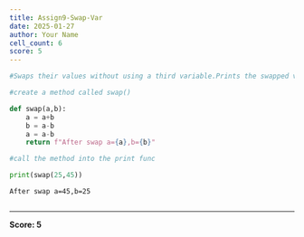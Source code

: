```yaml
---
title: Assign9-Swap-Var
date: 2025-01-27
author: Your Name
cell_count: 6
score: 5
---
```


```python
#Swaps their values without using a third variable.Prints the swapped values.
```


```python
#create a method called swap()
```


```python
def swap(a,b):
    a = a+b
    b = a-b
    a = a-b
    return f"After swap a={a},b={b}"
```


```python
#call the method into the print func
```


```python
print(swap(25,45))
```

    After swap a=45,b=25



```python

```


---
**Score: 5**
